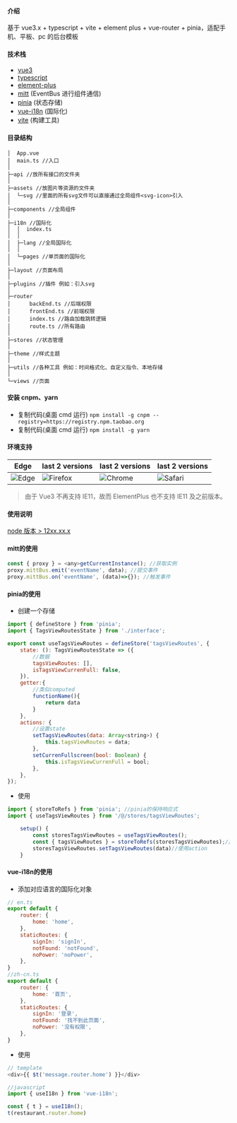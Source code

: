 #### 介绍
基于 vue3.x + typescript + vite + element plus + vue-router + pinia，适配手机、平板、pc 的后台模板

#### 技术栈
- [vue3](https://cn.vuejs.org/guide/quick-start.html)
- [typescript](https://www.tslang.cn/docs/handbook/basic-types.html)
- [element-plus](https://element-plus.org/zh-CN/component/form.html)
- [mitt](https://github.com/developit/mitt) (EventBus 进行组件通信)
- [pinia](https://pinia.vuejs.org/) (状态存储)
- [vue-i18n](https://kazupon.github.io/vue-i18n/) (国际化)
- [vite](https://github.com/vitejs/vite) (构建工具)


#### 目录结构
```
│  App.vue
│  main.ts //入口
│
├─api //放所有接口的文件夹
│
├─assets //放图片等资源的文件夹
│  └─svg //里面的所有svg文件可以直接通过全局组件<svg-icon>引入
│
├─components //全局组件
│
├─i18n //国际化
│  │  index.ts
│  │
│  ├─lang //全局国际化
│  │
│  └─pages //单页面的国际化
│
├─layout //页面布局
│
├─plugins //插件 例如：引入svg
│
├─router
│      backEnd.ts //后端权限
│      frontEnd.ts //前端权限
│      index.ts //路由加载跳转逻辑
│      route.ts //所有路由
│
├─stores //状态管理
│
├─theme //样式主题
│
├─utils //各种工具 例如：时间格式化、自定义指令、本地存储
│
└─views //页面
```

#### 安装 cnpm、yarn

- 复制代码(桌面 cmd 运行) `npm install -g cnpm --registry=https://registry.npm.taobao.org`
- 复制代码(桌面 cmd 运行) `npm install -g yarn`

#### 环境支持

| Edge                                                                     | last 2 versions                                                                   | last 2 versions                                                                | last 2 versions                                                                |
| ------------------------------------------------------------------------ | --------------------------------------------------------------------------------- | ------------------------------------------------------------------------------ | ------------------------------------------------------------------------------ |
| ![Edge](https://cdn.jsdelivr.net/npm/@browser-logos/edge/edge_32x32.png) | ![Firefox](https://cdn.jsdelivr.net/npm/@browser-logos/firefox/firefox_32x32.png) | ![Chrome](https://cdn.jsdelivr.net/npm/@browser-logos/chrome/chrome_32x32.png) | ![Safari](https://cdn.jsdelivr.net/npm/@browser-logos/safari/safari_32x32.png) |

> 由于 Vue3 不再支持 IE11，故而 ElementPlus 也不支持 IE11 及之前版本。

#### 使用说明

<a href="http://nodejs.cn/" target="_blank">node 版本 > 12xx.xx.x</a>


#### mitt的使用
```javascript
const { proxy } = <any>getCurrentInstance(); //获取实例
proxy.mittBus.emit('eventName', data); //提交事件
proxy.mittBus.on('eventName', (data)=>{}); //触发事件
```

#### pinia的使用
- 创建一个存储
```javascript
import { defineStore } from 'pinia';
import { TagsViewRoutesState } from './interface';

export const useTagsViewRoutes = defineStore('tagsViewRoutes', {
	state: (): TagsViewRoutesState => ({
		//数据
		tagsViewRoutes: [],
		isTagsViewCurrenFull: false,
	}),
	getter:{
		//类似computed
		functionName(){
			return data
		}
	},
	actions: {
		//设置state
		setTagsViewRoutes(data: Array<string>) {
			this.tagsViewRoutes = data;
		},
		setCurrenFullscreen(bool: Boolean) {
			this.isTagsViewCurrenFull = bool;
		},
	},
});
```
- 使用
```javascript
import { storeToRefs } from 'pinia'; //pinia的保持响应式
import { useTagsViewRoutes } from '/@/stores/tagsViewRoutes';

	setup() {
		const storesTagsViewRoutes = useTagsViewRoutes();
		const { tagsViewRoutes } = storeToRefs(storesTagsViewRoutes);//使用state
		storesTagsViewRoutes.setTagsViewRoutes(data)//使用action
	}
```
#### vue-i18n的使用
- 添加对应语言的国际化对象
```javascript
// en.ts
export default {
	router: {
		home: 'home',
	},
	staticRoutes: {
		signIn: 'signIn',
		notFound: 'notFound',
		noPower: 'noPower',
	},
}
//zh-cn.ts
export default {
	router: {
		home: '首页',
	},
	staticRoutes: {
		signIn: '登录',
		notFound: '找不到此页面',
		noPower: '没有权限',
	},
}
```
- 使用
```javascript
// template
<div>{{ $t('message.router.home') }}</div>

//javascript
import { useI18n } from 'vue-i18n';

const { t } = useI18n();
t(restaurant.router.home)
```
